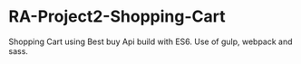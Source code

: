 # RA-Project2-Shopping-Cart

Shopping Cart using Best buy Api build with ES6.
Use of gulp, webpack and sass.
